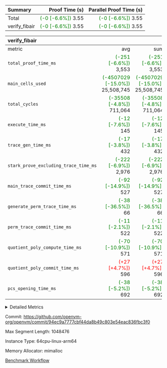 | Summary | Proof Time (s) | Parallel Proof Time (s) |
|:---|---:|---:|
| Total | <span style='color: green'>(-0 [-6.6%])</span> 3.55 | <span style='color: green'>(-0 [-6.6%])</span> 3.55 |
| verify_fibair | <span style='color: green'>(-0 [-6.6%])</span> 3.55 | <span style='color: green'>(-0 [-6.6%])</span> 3.55 |


| verify_fibair |||||
|:---|---:|---:|---:|---:|
|metric|avg|sum|max|min|
| `total_proof_time_ms ` | <span style='color: green'>(-251 [-6.6%])</span> 3,553 | <span style='color: green'>(-251 [-6.6%])</span> 3,553 | <span style='color: green'>(-251 [-6.6%])</span> 3,553 | <span style='color: green'>(-251 [-6.6%])</span> 3,553 |
| `main_cells_used     ` | <span style='color: green'>(-4507029 [-15.0%])</span> 25,508,745 | <span style='color: green'>(-4507029 [-15.0%])</span> 25,508,745 | <span style='color: green'>(-4507029 [-15.0%])</span> 25,508,745 | <span style='color: green'>(-4507029 [-15.0%])</span> 25,508,745 |
| `total_cycles        ` | <span style='color: green'>(-35508 [-4.8%])</span> 711,064 | <span style='color: green'>(-35508 [-4.8%])</span> 711,064 | <span style='color: green'>(-35508 [-4.8%])</span> 711,064 | <span style='color: green'>(-35508 [-4.8%])</span> 711,064 |
| `execute_time_ms     ` | <span style='color: green'>(-12 [-7.6%])</span> 145 | <span style='color: green'>(-12 [-7.6%])</span> 145 | <span style='color: green'>(-12 [-7.6%])</span> 145 | <span style='color: green'>(-12 [-7.6%])</span> 145 |
| `trace_gen_time_ms   ` | <span style='color: green'>(-17 [-3.8%])</span> 432 | <span style='color: green'>(-17 [-3.8%])</span> 432 | <span style='color: green'>(-17 [-3.8%])</span> 432 | <span style='color: green'>(-17 [-3.8%])</span> 432 |
| `stark_prove_excluding_trace_time_ms` | <span style='color: green'>(-222 [-6.9%])</span> 2,976 | <span style='color: green'>(-222 [-6.9%])</span> 2,976 | <span style='color: green'>(-222 [-6.9%])</span> 2,976 | <span style='color: green'>(-222 [-6.9%])</span> 2,976 |
| `main_trace_commit_time_ms` | <span style='color: green'>(-92 [-14.9%])</span> 527 | <span style='color: green'>(-92 [-14.9%])</span> 527 | <span style='color: green'>(-92 [-14.9%])</span> 527 | <span style='color: green'>(-92 [-14.9%])</span> 527 |
| `generate_perm_trace_time_ms` | <span style='color: green'>(-38 [-36.5%])</span> 66 | <span style='color: green'>(-38 [-36.5%])</span> 66 | <span style='color: green'>(-38 [-36.5%])</span> 66 | <span style='color: green'>(-38 [-36.5%])</span> 66 |
| `perm_trace_commit_time_ms` | <span style='color: green'>(-11 [-2.1%])</span> 522 | <span style='color: green'>(-11 [-2.1%])</span> 522 | <span style='color: green'>(-11 [-2.1%])</span> 522 | <span style='color: green'>(-11 [-2.1%])</span> 522 |
| `quotient_poly_compute_time_ms` | <span style='color: green'>(-70 [-10.9%])</span> 571 | <span style='color: green'>(-70 [-10.9%])</span> 571 | <span style='color: green'>(-70 [-10.9%])</span> 571 | <span style='color: green'>(-70 [-10.9%])</span> 571 |
| `quotient_poly_commit_time_ms` | <span style='color: red'>(+27 [+4.7%])</span> 596 | <span style='color: red'>(+27 [+4.7%])</span> 596 | <span style='color: red'>(+27 [+4.7%])</span> 596 | <span style='color: red'>(+27 [+4.7%])</span> 596 |
| `pcs_opening_time_ms ` | <span style='color: green'>(-38 [-5.2%])</span> 692 | <span style='color: green'>(-38 [-5.2%])</span> 692 | <span style='color: green'>(-38 [-5.2%])</span> 692 | <span style='color: green'>(-38 [-5.2%])</span> 692 |



<details>
<summary>Detailed Metrics</summary>

|  | verify_program_compile_ms | total_cells | stark_prove_excluding_trace_time_ms | quotient_poly_compute_time_ms | quotient_poly_commit_time_ms | perm_trace_commit_time_ms | pcs_opening_time_ms | main_trace_commit_time_ms |
| --- | --- | --- | --- | --- | --- | --- | --- |
|  | 4 | 65,536 | 72 | 3 | 13 | 0 | 39 | 16 | 

| air_name | rows | quotient_deg | main_cols | interactions | constraints | cells |
| --- | --- | --- | --- | --- | --- | --- |
| AccessAdapterAir<2> |  | 4 |  | 5 | 12 |  | 
| AccessAdapterAir<4> |  | 4 |  | 5 | 12 |  | 
| AccessAdapterAir<8> |  | 4 |  | 5 | 12 |  | 
| FibonacciAir | 32,768 | 1 | 2 |  | 5 | 65,536 | 
| FriReducedOpeningAir |  | 4 |  | 35 | 59 |  | 
| NativePoseidon2Air<BabyBearParameters>, 1> |  | 4 |  | 31 | 302 |  | 
| PhantomAir |  | 4 |  | 3 | 4 |  | 
| ProgramAir |  | 1 |  | 1 | 4 |  | 
| VariableRangeCheckerAir |  | 1 |  | 1 | 4 |  | 
| VmAirWrapper<BranchNativeAdapterAir, BranchEqualCoreAir<1> |  | 2 |  | 11 | 23 |  | 
| VmAirWrapper<JalNativeAdapterAir, JalCoreAir> |  | 4 |  | 7 | 6 |  | 
| VmAirWrapper<NativeAdapterAir<2, 0>, PublicValuesCoreAir> |  | 4 |  | 11 | 22 |  | 
| VmAirWrapper<NativeAdapterAir<2, 1>, FieldArithmeticCoreAir> |  | 4 |  | 15 | 23 |  | 
| VmAirWrapper<NativeLoadStoreAdapterAir<1>, NativeLoadStoreCoreAir<1> |  | 4 |  | 15 | 20 |  | 
| VmAirWrapper<NativeLoadStoreAdapterAir<4>, NativeLoadStoreCoreAir<4> |  | 4 |  | 15 | 20 |  | 
| VmAirWrapper<NativeVectorizedAdapterAir<4>, FieldExtensionCoreAir> |  | 4 |  | 15 | 23 |  | 
| VmConnectorAir |  | 4 |  | 3 | 8 |  | 
| VolatileBoundaryAir |  | 4 |  | 4 | 16 |  | 

| group | trace_gen_time_ms | total_proof_time_ms | total_cycles | total_cells | stark_prove_excluding_trace_time_ms | quotient_poly_compute_time_ms | quotient_poly_commit_time_ms | perm_trace_commit_time_ms | pcs_opening_time_ms | main_trace_commit_time_ms | main_cells_used | generate_perm_trace_time_ms | execute_time_ms |
| --- | --- | --- | --- | --- | --- | --- | --- | --- | --- | --- | --- | --- | --- |
| verify_fibair | 432 | 3,553 | 711,064 | 72,898,584 | 2,976 | 571 | 596 | 522 | 692 | 527 | 25,508,745 | 66 | 145 | 

| group | air_name | rows | prep_cols | perm_cols | main_cols | cells |
| --- | --- | --- | --- | --- | --- | --- |
| verify_fibair | AccessAdapterAir<2> | 131,072 |  | 16 | 11 | 3,538,944 | 
| verify_fibair | AccessAdapterAir<4> | 65,536 |  | 16 | 13 | 1,900,544 | 
| verify_fibair | AccessAdapterAir<8> | 32,768 |  | 16 | 17 | 1,081,344 | 
| verify_fibair | FriReducedOpeningAir | 512 |  | 76 | 64 | 71,680 | 
| verify_fibair | NativePoseidon2Air<BabyBearParameters>, 1> | 8,192 |  | 36 | 348 | 3,145,728 | 
| verify_fibair | PhantomAir | 16,384 |  | 8 | 6 | 229,376 | 
| verify_fibair | ProgramAir | 8,192 |  | 8 | 10 | 147,456 | 
| verify_fibair | VariableRangeCheckerAir | 262,144 | 2 | 8 | 1 | 2,359,296 | 
| verify_fibair | VmAirWrapper<BranchNativeAdapterAir, BranchEqualCoreAir<1> | 262,144 |  | 28 | 23 | 13,369,344 | 
| verify_fibair | VmAirWrapper<JalNativeAdapterAir, JalCoreAir> | 32,768 |  | 12 | 10 | 720,896 | 
| verify_fibair | VmAirWrapper<NativeAdapterAir<2, 1>, FieldArithmeticCoreAir> | 524,288 |  | 20 | 30 | 26,214,400 | 
| verify_fibair | VmAirWrapper<NativeLoadStoreAdapterAir<1>, NativeLoadStoreCoreAir<1> | 262,144 |  | 36 | 25 | 15,990,784 | 
| verify_fibair | VmAirWrapper<NativeLoadStoreAdapterAir<4>, NativeLoadStoreCoreAir<4> | 16,384 |  | 36 | 34 | 1,146,880 | 
| verify_fibair | VmAirWrapper<NativeVectorizedAdapterAir<4>, FieldExtensionCoreAir> | 8,192 |  | 20 | 40 | 491,520 | 
| verify_fibair | VmConnectorAir | 2 | 1 | 8 | 4 | 24 | 
| verify_fibair | VolatileBoundaryAir | 131,072 |  | 8 | 11 | 2,490,368 | 

</details>


Commit: https://github.com/openvm-org/openvm/commit/94ec9a7777cbf44da8b49c803e54eac836fbc3f0

Max Segment Length: 1048476

Instance Type: 64cpu-linux-arm64

Memory Allocator: mimalloc

[Benchmark Workflow](https://github.com/openvm-org/openvm/actions/runs/12721574204)
